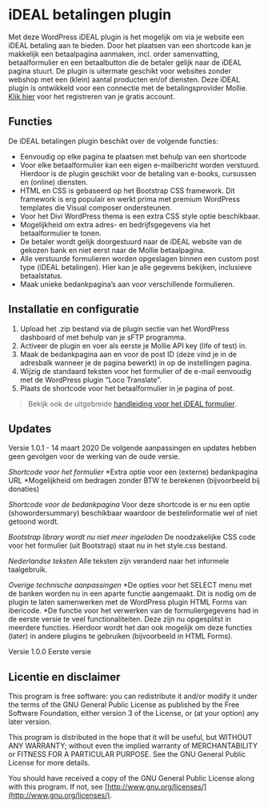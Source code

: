 # iDEAL betalingen plugin

Met deze WordPress iDEAL plugin is het mogelijk om via je website een iDEAL betaling aan te bieden. Door het plaatsen van een shortcode kan je makkelijk een betaalpagina aanmaken, incl. order samenvatting, betaalformulier en een betaalbutton die de betaler gelijk naar de iDEAL pagina stuurt. De plugin is uitermate geschikt voor websites zonder webshop met een (klein) aantal producten en/of diensten. Deze iDEAL plugin is ontwikkeld voor een connectie met de betalingsprovider Mollie. [Klik hier](https://www.finalwebsites.nl/out/mollie/) voor het registreren van je gratis account.

## Functies
De iDEAL betalingen plugin beschikt over de volgende functies:
* Eenvoudig op elke pagina te plaatsen met behulp van een shortcode
* Voor elke betaalformulier kan een eigen e-mailbericht worden verstuurd. Hierdoor is de plugin geschikt voor de betaling van e-books, cursussen en (online) diensten.
* HTML en CSS is gebaseerd op het Bootstrap CSS framework. Dit framework is erg populair en werkt prima met premium WordPress templates die Visual composer ondersteunen.
* Voor het Divi WordPress thema is een extra CSS style optie beschikbaar.
* Mogelijkheid om extra adres- en bedrijfsgegevens via het betaalformulier te tonen.
* De betaler wordt gelijk doorgestuurd naar de iDEAL website van de gekozen bank en niet eerst naar de Mollie betaalpagina.
* Alle verstuurde formulieren worden opgeslagen binnen een custom post type (iDEAL betalingen). Hier kan je alle gegevens bekijken, inclusieve betaalstatus.
* Maak unieke bedankpagina’s aan voor verschillende formulieren.

## Installatie en configuratie
1. Upload het .zip bestand via de plugin sectie van het WordPress dashboard of met behulp van je sFTP programma.
1. Activeer de plugin en voer als eerste je Mollie API key (life of test) in.
1. Maak de bedankpagina aan en voor de post ID (deze vind je in de adresbalk wanneer je de pagina bewerkt) in op de instellingen pagina.
1. Wijzig de standaard teksten voor het formulier of de e-mail eenvoudig met de WordPress plugin “Loco Translate”.
1. Plaats de shortcode voor het betaalformulier in je pagina of post.

> Bekijk ook de uitgebreide [handleiding voor het iDEAL formulier](https://www.finalwebsites.nl/handleiding-ideal-betalingen-plugin/).

## Updates

Versie 1.0.1 - 14 maart 2020
De volgende aanpassingen en updates hebben geen gevolgen voor de werking van de oude versie.

*Shortcode voor het formulier*
*Extra optie voor een (externe) bedankpagina URL
*Mogelijkheid om bedragen zonder BTW te berekenen (bijvoorbeeld bij donaties)

*Shortcode voor de bedankpagina*
Voor deze shortcode is er nu een optie (showordersummary) beschikbaar waardoor de bestelinformatie wel of niet getoond wordt.

*Bootstrap library wordt nu niet meer ingeladen*
De noodzakelijke CSS code voor het formulier (uit Bootstrap) staat nu in het style.css bestand.

*Nederlandse teksten*
 Alle teksten zijn veranderd naar het informele taalgebruik.

*Overige technische aanpassingen*
*De opties voor het SELECT menu met de banken worden nu in een aparte functie aangemaakt. Dit is nodig om de plugin te laten samenwerken met de WordPress plugin HTML Forms van ibericode.
*De functie voor het verwerken van de formuliergegevens had in de eerste versie te veel functionaliteiten. Deze zijn nu opgesplitst in meerdere functies. Hierdoor wordt het dan ook mogelijk om deze functies (later) in andere plugins te gebruiken (bijvoorbeeld in HTML Forms).


Versie 1.0.0
Eerste versie

## Licentie en disclaimer
This program is free software: you can redistribute it and/or modify
it under the terms of the GNU General Public License as published by
the Free Software Foundation, either version 3 of the License, or
(at your option) any later version.

This program is distributed in the hope that it will be useful,
but WITHOUT ANY WARRANTY; without even the implied warranty of
MERCHANTABILITY or FITNESS FOR A PARTICULAR PURPOSE. See the
GNU General Public License for more details.

You should have received a copy of the GNU General Public License
along with this program.  If not, see [http://www.gnu.org/licenses/](http://www.gnu.org/licenses/).
